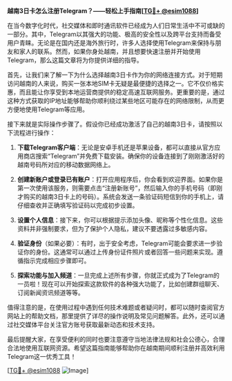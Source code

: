 **越南3日卡怎么注册Telegram？——轻松上手指南[[TG💪+ @esim1088](https://t.me/s/esim1088)]**

在当今数字化时代，社交媒体和即时通讯软件已经成为人们日常生活中不可或缺的一部分。其中，Telegram以其强大的功能、极高的安全性以及跨平台支持而备受用户青睐。无论是在国内还是海外旅行时，许多人选择使用Telegram来保持与朋友和家人的联系。然而，如果你身处越南，并且想要快速注册并开始使用Telegram，那么这篇文章将为你提供详细的指导。

首先，让我们来了解一下为什么选择越南3日卡作为你的网络连接方式。对于短期访问越南的人来说，购买一张本地SIM卡无疑是最便捷的选择之一。它不仅价格实惠，而且能让你享受到本地运营商提供的稳定高速互联网服务。更重要的是，通过这种方式获取的IP地址能够帮助你顺利绕过某些地区可能存在的网络限制，从而更方便地使用Telegram等应用。

接下来就是实际操作步骤了。假设你已经成功激活了自己的越南3日卡，请按照以下流程进行操作：

1. **下载Telegram客户端**：无论是安卓手机还是苹果设备，都可以直接从官方应用商店搜索“Telegram”并免费下载安装。确保你的设备连接到了刚刚激活好的越南号码所对应的移动数据网络上。

2. **创建新账户或登录已有账户**：打开应用程序后，你会看到欢迎界面。如果你是第一次使用该服务，则需要点击“注册新账号”，然后输入你的手机号码（即刚才购买的越南3日卡上的号码）。系统会发送一条验证码短信到你的手机上，请仔细查收并正确填写验证码以完成初步设置。

3. **设置个人信息**：接下来，你可以根据提示添加头像、昵称等个性化信息。这些资料并非强制要求，但为了保护个人隐私，建议不要透露过多敏感内容。

4. **验证身份**（如果必要）：有时，出于安全考虑，Telegram可能会要求进一步验证你的身份。这通常可以通过上传身份证件照片或者回答一些问题来实现。遵循指示完成相应步骤即可。

5. **探索功能与加入频道**：一旦完成上述所有步骤，你就正式成为了Telegram的一员啦！现在可以开始探索这款软件的各种强大功能了，比如创建群组聊天、订阅新闻资讯频道等等。

值得注意的是，在使用过程中遇到任何技术难题或者疑问时，都可以随时查阅官方网站上的帮助文档，那里提供了详尽的操作说明及常见问题解答。此外，还可以通过社交媒体平台关注官方账号获取最新动态和技术支持。

最后提醒大家，在享受便利的同时也要注意遵守当地法律法规和社会公德心，合理合法地使用互联网资源。希望这篇指南能够帮助你在越南期间顺利注册并高效利用Telegram这一优秀工具！

[[TG💪+ @esim1088](https://t.me/s/esim1088) ![Image](https://i.postimg.cc/4NQfJmqS/Snipaste-2025-05-13-00-14-12.png)]